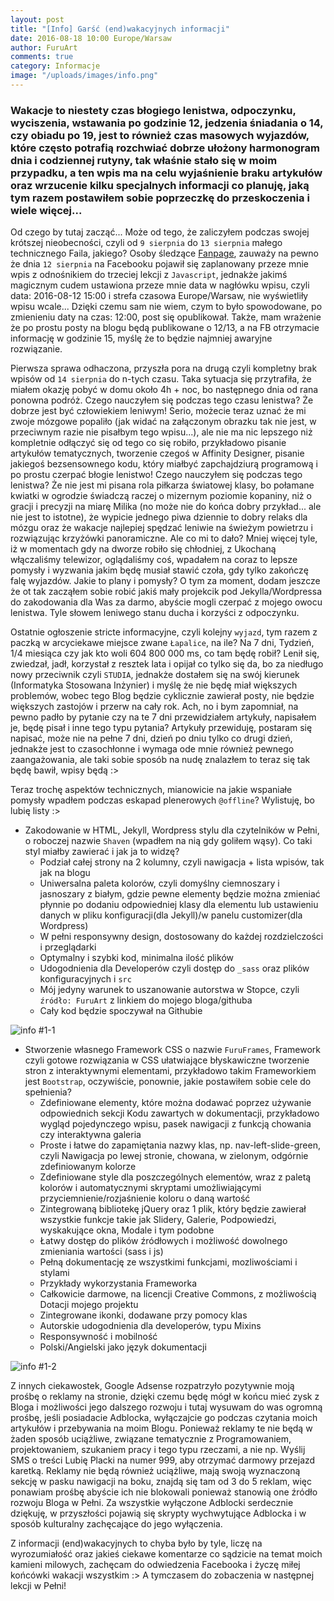 ```yaml
---
layout: post
title: "[Info] Garść (end)wakacyjnych informacji"
date: 2016-08-18 10:00 Europe/Warsaw
author: FuruArt
comments: true
category: Informacje
image: "/uploads/images/info.png"
---
```

### Wakacje to niestety czas błogiego lenistwa, odpoczynku, wyciszenia, wstawania po godzinie 12, jedzenia śniadania o 14, czy obiadu po 19, jest to również czas masowych wyjazdów, które często potrafią rozchwiać dobrze ułożony harmonogram dnia i codziennej rutyny, tak właśnie stało się w moim przypadku, a ten wpis ma na celu wyjaśnienie braku artykułów oraz wrzucenie kilku specjalnych informacji co planuję, jaką tym razem postawiłem sobie poprzeczkę do przeskoczenia i wiele więcej...

<!--more-->

Od czego by tutaj zacząć... Może od tego, że zaliczyłem podczas swojej krótszej nieobecności, czyli od `9 sierpnia` do `13 sierpnia` małego technicznego Faila, jakiego? Osoby śledzące [Fanpage](https://fb.com/furuart), zauważy na pewno że dnia `12 sierpnia` na Facebooku pojawił się zaplanowany przeze mnie wpis z odnośnikiem do trzeciej lekcji z `Javascript`, jednakże jakimś magicznym cudem ustawiona przeze mnie data w nagłówku wpisu, czyli data: 2016-08-12 15:00 i strefa czasowa Europe/Warsaw, nie wyświetliły wpisu wcale... Dzięki czemu sam nie wiem, czym to było spowodowane, po zmienieniu daty na czas: 12:00, post się opublikował. Także, mam wrażenie że po prostu posty na blogu będą publikowane o 12/13, a na FB otrzymacie informację w godzinie 15, myślę że to będzie najmniej awaryjne rozwiązanie. 

Pierwsza sprawa odhaczona, przyszła pora na drugą czyli kompletny brak wpisów od `14 sierpnia` do n-tych czasu. Taka sytuacja się przytrafiła, że miałem okazję pobyć w domu około 4h + noc, bo następnego dnia od rana ponowna podróż. Czego nauczyłem się podczas tego czasu lenistwa? Że dobrze jest być człowiekiem leniwym! Serio, możecie teraz uznać że mi zwoje mózgowe popaliło (jak widać na załączonym obrazku tak nie jest, w przeciwnym razie nie pisałbym tego wpisu...), ale nie ma nic lepszego niż kompletnie odłączyć się od tego co się robiło, przykładowo pisanie artykułów tematycznych, tworzenie czegoś w Affinity Designer, pisanie jakiegoś bezsensownego kodu, który miałbyć zapchajdziurą programową i po prostu czerpać błogie lenistwo! Czego nauczyłem się podczas tego lenistwa? Że nie jest mi pisana rola piłkarza światowej klasy, bo połamane kwiatki w ogrodzie świadczą raczej o mizernym poziomie kopaniny, niż o gracji i precyzji na miarę Milika (no może nie do końca dobry przykład... ale nie jest to istotne), że wypicie jednego piwa dziennie to dobry relaks dla mózgu oraz że wakacje najlepiej spędzać leniwie na świeżym powietrzu i rozwiązując krzyżówki panoramiczne. Ale co mi to dało? Mniej więcej tyle, iż w momentach gdy na dworze robiło się chłodniej, z Ukochaną włączaliśmy telewizor, oglądaliśmy coś, wpadałem na coraz to lepsze pomysły i wyzwania jakim będę musiał stawić czoła, gdy tylko zakończę falę wyjazdów. Jakie to plany i pomysły? O tym za moment, dodam jeszcze że ot tak zacząłem sobie robić jakiś mały projekcik pod Jekylla/Wordpressa do zakodowania dla Was za darmo, abyście mogli czerpać z mojego owocu lenistwa. Tyle słowem leniwego stanu ducha i korzyści z odpoczynku.

Ostatnie ogłoszenie stricte informacyjne, czyli kolejny `wyjazd`, tym razem z paczką w arcyciekawe miejsce zwane `Łapalice`, na ile? Na 7 dni, Tydzień, 1/4 miesiąca czy jak kto woli 604 800 000 ms, co tam będę robił? Lenił się, zwiedzał, jadł, korzystał z resztek lata i opijał co tylko się da, bo za niedługo nowy przeciwnik czyli `STUDIA`, jednakże dostałem się na swój kierunek (Informatyka Stosowana Inżynier) i myślę że nie będę miał większych problemów, wobec tego Blog będzie cyklicznie zawierał posty, nie będzie większych zastojów i przerw na cały rok. Ach, no i bym zapomniał, na pewno padło by pytanie czy na te 7 dni przewidziałem artykuły, napisałem je, będę pisał i inne tego typu pytania? Artykuły przewiduję, postaram się napisać, może nie na pełne 7 dni, dzień po dniu tylko co drugi dzień, jednakże jest to czasochłonne i wymaga ode mnie również pewnego zaangażowania, ale taki sobie sposób na nudę znalazłem to teraz się tak będę bawił, wpisy będą :> 

Teraz trochę aspektów technicznych, mianowicie na jakie wspaniałe pomysły wpadłem podczas eskapad plenerowych `@offline`? Wylistuję, bo lubię listy :>

* Zakodowanie w HTML, Jekyll, Wordpress stylu dla czytelników w Pełni, o roboczej nazwie `Shaven` (wpadłem na nią gdy goliłem wąsy). Co taki styl miałby zawierać i jak ja to widzę?
  * Podział całej strony na 2 kolumny, czyli nawigacja + lista wpisów, tak jak na blogu
  * Uniwersalna paleta kolorów, czyli domyślny ciemnoszary i jasnoszary z białym, gdzie pewne elementy będzie można zmieniać płynnie po dodaniu odpowiedniej klasy dla elementu lub ustawieniu danych w pliku konfiguracji(dla Jekyll)/w panelu customizer(dla Wordpress)
  * W pełni responsywny design, dostosowany do każdej rozdzielczości i przeglądarki
  * Optymalny i szybki kod, minimalna ilość plików
  * Udogodnienia dla Developerów czyli dostęp do `_sass` oraz plików konfiguracyjnych i `src`
  * Mój jedyny warunek to uszanowanie autorstwa w Stopce, czyli `źródło: FuruArt` z linkiem do mojego bloga/githuba
  * Cały kod będzie spoczywał na Githubie

![info #1-1](https://raw.githubusercontent.com/FuruArt/furuart.github.io/gh-pages/uploads/images/logoFuruFrames.png)

* Stworzenie własnego Framework CSS o nazwie `FuruFrames`, Framework czyli gotowe rozwiązania w CSS ułatwiające błyskawiczne tworzenie stron z interaktywnymi elementami, przykładowo takim Frameworkiem jest `Bootstrap`, oczywiście, ponownie, jakie postawiłem sobie cele do spełnienia?
  * Zdefiniowane elementy, które można dodawać poprzez używanie odpowiednich sekcji Kodu zawartych w dokumentacji, przykładowo wygląd pojedynczego wpisu, pasek nawigacji z funkcją chowania czy interaktywna galeria
  * Proste i łatwe do zapamiętania nazwy klas, np. nav-left-slide-green, czyli Nawigacja po lewej stronie, chowana, w zielonym, odgórnie zdefiniowanym kolorze
  * Zdefiniowane style dla poszczególnych elementów, wraz z paletą kolorów i automatycznymi skryptami umożliwiającymi przyciemnienie/rozjaśnienie koloru o daną wartość
  * Zintegrowaną bibliotekę jQuery oraz 1 plik, który będzie zawierał wszystkie funkcje takie jak Slidery, Galerie, Podpowiedzi, wyskakujące okna, Modale i tym podobne
  * Łatwy dostęp do plików źródłowych i możliwość dowolnego zmieniania wartości (sass i js)
  * Pełną dokumentację ze wszystkimi funkcjami, mozliwościami i stylami
  * Przykłady wykorzystania Frameworka
  * Całkowicie darmowe, na licencji Creative Commons, z możliwością Dotacji mojego projektu
  * Zintegrowane ikonki, dodawane przy pomocy klas
  * Autorskie udogodnienia dla developerów, typu Mixins
  * Responsywność i mobilność
  * Polski/Angielski jako język dokumentacji

![info #1-2](https://www.fokusdigitalservices.com/images/adsense_logo.jpg)

Z innych ciekawostek, Google Adsense rozpatrzyło pozytywnie moją prośbę o reklamy na stronie, dzięki czemu będę mógł w końcu mieć zysk z Bloga i możliwości jego dalszego rozwoju i tutaj wysuwam do was ogromną prośbę, jeśli posiadacie Adblocka, wyłączajcie go podczas czytania moich artykułów i przebywania na moim Blogu. Ponieważ reklamy te nie będą w żaden sposób uciążliwe, związane tematycznie z Programowaniem, projektowaniem, szukaniem pracy i tego typu rzeczami, a nie np. Wyślij SMS o treści Lubię Placki na numer 999, aby otrzymać darmowy przejazd karetką. Reklamy nie będą również uciążliwe, mają swoją wyznaczoną sekcję w pasku nawigacji na boku, znajdą się tam od 3 do 5 reklam, więc ponawiam prośbę abyście ich nie blokowali ponieważ stanowią one źródło rozwoju Bloga w Pełni. Za wszystkie wyłączone Adblocki serdecznie dziękuję, w przyszłości pojawią się skrypty wychwytujące Adblocka i w sposób kulturalny zachęcające do jego wyłączenia. 

Z informacji (end)wakacyjnych to chyba było by tyle, liczę na wyrozumiałość oraz jakieś ciekawe komentarze co sądzicie na temat moich kamieni milowych, zachęcam do odwiedzenia Facebooka i życzę miłej końcówki wakacji wszystkim :> A tymczasem do zobaczenia w następnej lekcji w Pełni!

